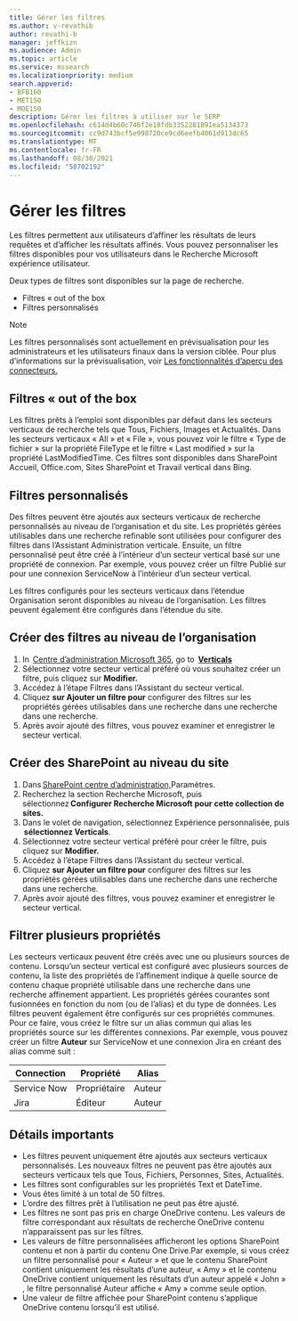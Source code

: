 ```yaml
---
title: Gérer les filtres
ms.author: v-revathib
author: revathi-b
manager: jeffkizn
ms.audience: Admin
ms.topic: article
ms.service: mssearch
ms.localizationpriority: medium
search.appverid:
- BFB160
- MET150
- MOE150
description: Gérer les filtres à utiliser sur le SERP
ms.openlocfilehash: c614d4b60c746f2e18fdb3352281891ea5134373
ms.sourcegitcommit: cc9d743bcf5e998720ce9cd6eefb4061d913dc65
ms.translationtype: MT
ms.contentlocale: fr-FR
ms.lasthandoff: 08/30/2021
ms.locfileid: "58702192"
---
```

# <a name="manage-filters"></a>Gérer les filtres

Les filtres permettent aux utilisateurs d’affiner les résultats de leurs requêtes et d’afficher les résultats affinés. Vous pouvez personnaliser les filtres disponibles pour vos utilisateurs dans le Recherche Microsoft expérience utilisateur.

Deux types de filtres sont disponibles sur la page de recherche.

- Filtres « out of the box
- Filtres personnalisés

> [!NOTE]
> Les filtres personnalisés sont actuellement en prévisualisation pour les administrateurs et les utilisateurs finaux dans la version ciblée. Pour plus d’informations sur la prévisualisation, voir [Les fonctionnalités d’aperçu des connecteurs.](connectors-overview.md#what-are-the-preview-features)

## <a name="out-of-the-box-filters"></a>Filtres « out of the box

Les filtres prêts à l’emploi sont disponibles par défaut dans les secteurs verticaux de recherche tels que Tous, Fichiers, Images et Actualités. Dans les secteurs verticaux « All » et « File », vous pouvez voir le filtre « Type de fichier » sur la propriété FileType et le filtre « Last modified » sur la propriété LastModifiedTime. Ces filtres sont disponibles dans SharePoint Accueil, Office.com, Sites SharePoint et Travail vertical dans Bing.

## <a name="custom-filters"></a>Filtres personnalisés

Des filtres peuvent être ajoutés aux secteurs verticaux de recherche personnalisés au niveau de l’organisation et du site. Les propriétés gérées utilisables dans une recherche refinable sont utilisées pour configurer des filtres dans l’Assistant Administration verticale.  Ensuite, un filtre personnalisé peut être créé à l’intérieur d’un secteur vertical basé sur une propriété de connexion. Par exemple, vous pouvez créer un filtre Publié sur pour une connexion ServiceNow à l’intérieur d’un secteur vertical.

Les filtres configurés pour les secteurs verticaux dans l’étendue Organisation seront disponibles au niveau de l’organisation. Les filtres peuvent également être configurés dans l’étendue du site.  

## <a name="create-organization-level-filters"></a>Créer des filtres au niveau de l’organisation

1. In  [Centre d’administration Microsoft 365](https://admin.microsoft.com/), go to  [**Verticals**](https://admin.microsoft.com/Adminportal/Home#/MicrosoftSearch/verticals)
2. Sélectionnez votre secteur vertical préféré où vous souhaitez créer un filtre, puis cliquez sur **Modifier.**  
3. Accédez à l’étape Filtres dans l’Assistant du secteur vertical.
4. Cliquez **sur Ajouter un filtre pour** configurer des filtres sur les propriétés gérées utilisables dans une recherche dans une recherche dans une recherche.
5. Après avoir ajouté des filtres, vous pouvez examiner et enregistrer le secteur vertical.

## <a name="create-sharepoint-site-level-filters"></a>Créer des SharePoint au niveau du site

1. Dans [SharePoint centre d’administration,](https://sharepoint.com/)Paramètres.
2. Recherchez la section Recherche Microsoft, puis sélectionnez **Configurer Recherche Microsoft pour cette collection de sites.**
3. Dans le volet de navigation, sélectionnez Expérience personnalisée, puis  **sélectionnez Verticals**.
4. Sélectionnez votre secteur vertical préféré pour créer le filtre, puis cliquez sur **Modifier.**
5. Accédez à l’étape Filtres dans l’Assistant du secteur vertical.
6. Cliquez **sur Ajouter un filtre pour** configurer des filtres sur les propriétés gérées utilisables dans une recherche dans une recherche dans une recherche.
7. Après avoir ajouté des filtres, vous pouvez examiner et enregistrer le secteur vertical.

## <a name="filter-across-multiple-properties"></a>Filtrer plusieurs propriétés

Les secteurs verticaux peuvent être créés avec une ou plusieurs sources de contenu. Lorsqu’un secteur vertical est configuré avec plusieurs sources de contenu, la liste des propriétés de l’affinement indique à quelle source de contenu chaque propriété utilisable dans une recherche dans une recherche affinement appartient. Les propriétés gérées courantes sont fusionnées en fonction du nom (ou de l’alias) et du type de données. Les filtres peuvent également être configurés sur ces propriétés communes. Pour ce faire, vous créez le filtre sur un alias commun qui alias les propriétés source sur les différentes connexions. Par exemple, vous pouvez créer un filtre **Auteur** sur ServiceNow et une connexion Jira en créant des alias comme suit :

 | Connection | Propriété | Alias |
 | --- | --- | --- |
 | Service Now | Propriétaire | Auteur |
 | Jira | Éditeur | Auteur |

## <a name="important-details"></a>Détails importants

- Les filtres peuvent uniquement être ajoutés aux secteurs verticaux personnalisés. Les nouveaux filtres ne peuvent pas être ajoutés aux secteurs verticaux tels que Tous, Fichiers, Personnes, Sites, Actualités.
- Les filtres sont configurables sur les propriétés Text et DateTime.
- Vous êtes limité à un total de 50 filtres.
- L’ordre des filtres prêt à l’utilisation ne peut pas être ajusté.
- Les filtres ne sont pas pris en charge OneDrive contenu. Les valeurs de filtre correspondant aux résultats de recherche OneDrive contenu n’apparaissent pas sur les filtres.
- Les valeurs de filtre personnalisées afficheront les options SharePoint contenu et non à partir du contenu One Drive.Par exemple, si vous créez un filtre personnalisé pour « Auteur » et que le contenu SharePoint contient uniquement les résultats d’une auteur, « Amy » et le contenu OneDrive contient uniquement les résultats d’un auteur appelé « John » , le filtre personnalisé Auteur affiche « Amy » comme seule option.
- Une valeur de filtre affichée pour SharePoint contenu s’applique OneDrive contenu lorsqu’il est utilisé.
